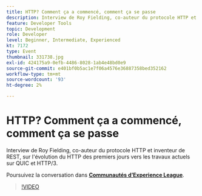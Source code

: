 ```yaml
---
title: HTTP? Comment ça a commencé, comment ça se passe
description: Interview de Roy Fielding, co-auteur du protocole HTTP et inventeur de REST, sur l'évolution du HTTP des premiers jours vers les travaux actuels sur QUIC et HTTP/3. Cette session a été diffusée dans le cadre d’un événement de contenu Adobe Developers Live.
feature: Developer Tools
topic: Development
role: Developer
level: Beginner, Intermediate, Experienced
kt: 7172
type: Event
thumbnail: 331738.jpg
exl-id: 424175a9-0efb-4486-8028-1ab4e48bd0e9
source-git-commit: e401bf0b5ac1e7f06a4576e36887358bed352162
workflow-type: tm+mt
source-wordcount: '93'
ht-degree: 2%

---
```


# HTTP? Comment ça a commencé, comment ça se passe

Interview de Roy Fielding, co-auteur du protocole HTTP et inventeur de REST, sur l&#39;évolution du HTTP des premiers jours vers les travaux actuels sur QUIC et HTTP/3.

Poursuivez la conversation dans **[Communautés d’Experience League](https://adobe.ly/36Yd3v6)**.

>[!VIDEO](https://video.tv.adobe.com/v/331738/?quality=12&learn=on&hidetitle=true)
